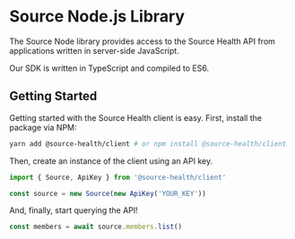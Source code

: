 # Source Node.js Library

The Source Node library provides access to the Source Health API from applications written in server-side JavaScript.

Our SDK is written in TypeScript and compiled to ES6.

## Getting Started

Getting started with the Source Health client is easy. First, install the package via NPM:

```bash
yarn add @source-health/client # or npm install @source-health/client
```

Then, create an instance of the client using an API key.

```typescript
import { Source, ApiKey } from '@source-health/client'

const source = new Source(new ApiKey('YOUR_KEY'))
```

And, finally, start querying the API!

```typescript
const members = await source.members.list()
```